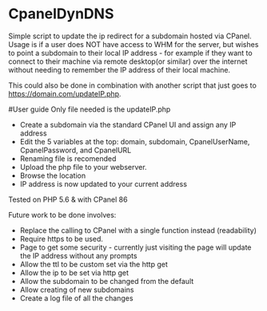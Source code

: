# CpanelDynDNS
Simple script to update the ip redirect for a subdomain hosted via CPanel.
Usage is if a user does NOT have access to WHM for the server, but wishes to point a subdomain to their local IP address - for example if they want to connect to their machine via remote desktop(or similar) over the internet without needing to remember the IP address of their local machine.

This could also be done in combination with another script that just goes to https://domain.com/updateIP.php.

#User guide
Only file needed is the updateIP.php
* Create a subdomain via the standard CPanel UI and assign any IP address
* Edit the 5 variables at the top: domain, subdomain, CpanelUserName, CpanelPassword, and CpanelURL
* Renaming file is recomended
* Upload the php file to your webserver.
* Browse the location
* IP address is now updated to your current address

Tested on PHP 5.6 & with CPanel 86

Future work to be done involves:
* Replace the calling to CPanel with a single function instead (readability)
* Require https to be used.
* Page to get some security - currently just visiting the page will update the IP address without any prompts
* Allow the ttl to be custom set via the http get
* Allow the ip to be set via http get
* Allow the subdomain to be changed from the default
* Allow creating of new subdomains
* Create a log file of all the changes
